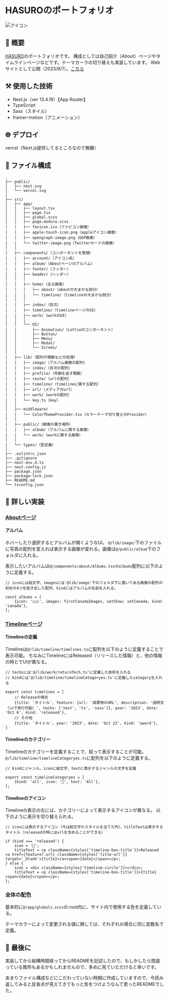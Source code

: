 # HASUROのポートフォリオ

![アイコン](https://github.com/inoren-ten/HASURO_portfolio/assets/116473325/680d0d2d-73f8-4af8-b30f-195e03795137)


## 🤪 概要

[HASURO](https://twitter.com/HASURO_dev)のポートフォリオです。
構成としては自己紹介（About）ページやタイムラインページなどです。テーマカーラの切り替えも実装しています。
Webサイトとして公開（2023/9/7）。[こちら](https://hasuro.com)

## ⚒️ 使用した技術

- Next.js（ver 13.4.19）【App Router】
- TypeScript
- Sass（スタイル）
- framer-motion（アニメーション）

## 🌐 デプロイ

vercel（Next.js提供してるところなので無難）

## 📁 ファイル構成

    .
    ├── public/
    │   ├── next.svg
    │   └── vercel.svg
    │
    ├── src/
    │   ├── app/
    │   │   ├── layout.tsx
    │   │   ├── page.tsx
    │   │   ├── global.scss
    │   │   ├── page.module.scss
    │   │   ├── favicon.ico（ファビコン画像）
    │   │   ├── apple-touch-icon.png（appleアイコン画像）
    │   │   ├── opengraph-image.png（OGP画像）
    │   │   └── twitter-image.png（Twitterカードの画像）
    │   │
    │   ├── components/（コンポーネントを管理）
    │   │   ├── account/（アイコン系）
    │   │   ├── album/（Aboutページのアルバム）
    │   │   ├── footer/（フッター）
    │   │   ├── header/（ヘッダー）
    │   │   │
    │   │   ├── home/（主な画面）
    │   │   │   ├── about/（aboutの大まかな部分）
    │   │   │   └── timeline/（timelineの大まかな部分）
    │   │   │
    │   │   ├── index/（目次）
    │   │   ├── timeline/（timelineページのUI）
    │   │   ├── work/（workのUI）
    │   │   │
    │   │   └── UI/
    │   │       ├── Animation/（Lottieのコンポーネント）
    │   │       ├── Button/
    │   │       ├── Menu/
    │   │       ├── Modal/
    │   │       └── Screen/
    │   │
    │   ├── lib/（配列や関数などの処理）
    │   │   ├── image/（アルバム画像の配列）
    │   │   ├── index/（目次の配列）
    │   │   ├── profile/（年齢を返す関数）
    │   │   ├── route/（urlの配列）
    │   │   ├── timeline/（timelineに関する配列）
    │   │   ├── url/（メディアのurl）
    │   │   ├── work/（workの配列）
    │   │   └── key.ts（key）
    │   │
    │   ├── middleware/
    │   │   └── ColorThemeProvider.tsx（カラーテーマ切り替えのProvider）
    │   │
    │   ├── public/（画像の置き場所）
    │   │   ├── album/（アルバムに関する画像）
    │   │   └── work/（workに関する画像）
    │   │
    │   └── types/（型定義）
    │
    ├── .eslintrc.json
    ├── .gitignore
    ├── next-env.d.ts
    ├── next.config.js
    ├── package.json
    ├── package-lock.json
    ├── README.md
    └── tsconfig.json

## 🫠 詳しい実装

### [Aboutページ](https://hasuro.com/about)

#### アルバム

ホバーしたり選択するとアルバムが開くようなUI。
`@/lib/image/`下のファイルに写真の配列を変えれば表示する画像が変わる。画像は`@/public/album`下のフォルダに入れる。

表示したいアルバムは`@/components/about/Albums.tsxのalbums`配列に以下のように定義する。

    // iconには絵文字、imagesには'@lib/image'下のフォルダ下に置いてある画像の配列の初めの4つを抜き出した配列、kindにはアルバムの名前を入れる。

    const albums = [
        {icon: '🇨🇦', images: firstCanadaImages, setShow: setCanada, kind: 'canada'},
    ];

### [Timelineページ](https://hasuro.com/timeline)

#### Timelineの定義

Timelineは`@/lib/timeline/timelines.ts`に配列を以下のように定義することで表示可能。
ちなみにTimelineにはReleased（リリースした情報）と、他の情報の時とでUIが異なる。

    // techsには'@/lib/work/returnTech.ts'に定義した技術を入れる
    // kindには'@/lib/timeline/timelineCategoryes.ts'に定義したcategoryを入れる

    export const timelines = [
        // Releaseの場合
        {title: 'タイトル', feature: {url: '成果物のURL', description: '説明文（\nで改行可能）', techs: ['next', 'ts', 'sass']}, year: '2023', date: 'Oct 6', kind: 'released'},
        // その他
        {title: 'タイトル', year: '2023', date: 'Oct 22', kind: 'award'},
    ]

#### Timelineのカテゴリー

Timelineのカテゴリーを定義することで、絞って表示することが可能。
`@/lib/timeline/timelineCategoryes.ts`に配列を以下のように定義する。

    // kindにジャンル、iconに絵文字、textに表示するジャンルの文字を定義

    export const timelineCategoryes = [
        {kind: 'all', icon: '🤗', text: 'All'},
    ];

#### Timelineのアイコン

Timelineの表示の左には、カテゴリーによって表示するアイコンが異なる。
以下のように表示を切り替えられる。

    // iconには表示するアイコン（今は絵文字かスタイルを当てた円）、titleTextは表示するタイトル（releasedの時にはurlを含めることができる）

    if (kind === 'released') {
        icon = '🎊';
        titleText = <p className={styles['timeline-box-title']}>Released <a href={feature?.url} className={styles['title-url']} target='_blank'>{title}</a><span>{date}</span></p>;
    } else {
        icon = <div className={styles['timeline-circle']}></div>;
        titleText = <p className={styles['timeline-box-title']}>{title}<span>{date}</span></p>;
    };

### 全体の配色

基本的に`@/app/globals.scss`の:root内に、サイト内で使用する色を定義している。

テーマカラーによって変更される値に関しては、それぞれの場合に同じ変数名で定義。

## 💬 最後に

実装してから結構時間経ってからREADMEを記述したので、もしかしたら間違っている箇所もあるかもしれませんので、多めに見ていただけると幸いです。

あまりファイル構成などにこだわっていない時期に作成していますので、今読み返してみると反省点が見えてきてもっと気をつけようなんて思ったREADMEでした。

